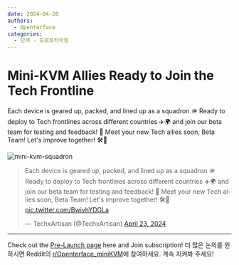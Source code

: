 ```yaml
---
date: 2024-04-28
authors:
  - Openterface
categories:
  - 단계 - 프로토타이핑
---
```


# Mini-KVM Allies Ready to Join the Tech Frontline

Each device is geared up, packed, and lined up as a squadron 🪖 Ready to deploy to Tech frontlines across different countries ✈️🌍 and join our beta team for testing and feedback! 🚀 Meet your new Tech allies soon, Beta Team! Let's improve together! 🛠️🌟

![mini-kvm-squadron](https://pbs.twimg.com/media/GL1ZsFFaYAANSpz?format=jpg&name=large)

<!-- more -->

<blockquote class="twitter-tweet"><p lang="en" dir="ltr">Each device is geared up, packed, and lined up as a squadron 🪖 Ready to deploy to Tech frontlines across different countries ✈️🌍 and join our beta team for testing and feedback! 🚀 Meet your new Tech allies soon, Beta Team! Let&#39;s improve together! 🛠️🌟 <a href="https://t.co/BwivhYDGLa">pic.twitter.com/BwivhYDGLa</a></p>&mdash; TechxArtisan (@TechxArtisan) <a href="https://twitter.com/TechxArtisan/status/1782679647534436358?ref_src=twsrc%5Etfw">April 23, 2024</a></blockquote> <script async src="https://platform.twitter.com/widgets.js" charset="utf-8"></script>

--------

Check out the [Pre-Launch page](https://www.crowdsupply.com/techxartisan/openterface-mini-kvm) here and Join subscription!
더 많은 논의를 원하시면 Reddit의 [r/Openterface_miniKVM](https://www.reddit.com/r/Openterface_miniKVM/)에 참여하세요. 계속 지켜봐 주세요!